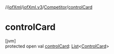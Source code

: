 //[iofXml](../../../index.md)/[iofXml.v3](../index.md)/[Competitor](index.md)/[controlCard](control-card.md)

# controlCard

[jvm]\
protected open val [controlCard](control-card.md): [List](https://docs.oracle.com/javase/8/docs/api/java/util/List.html)<[ControlCard](../-control-card/index.md)>
